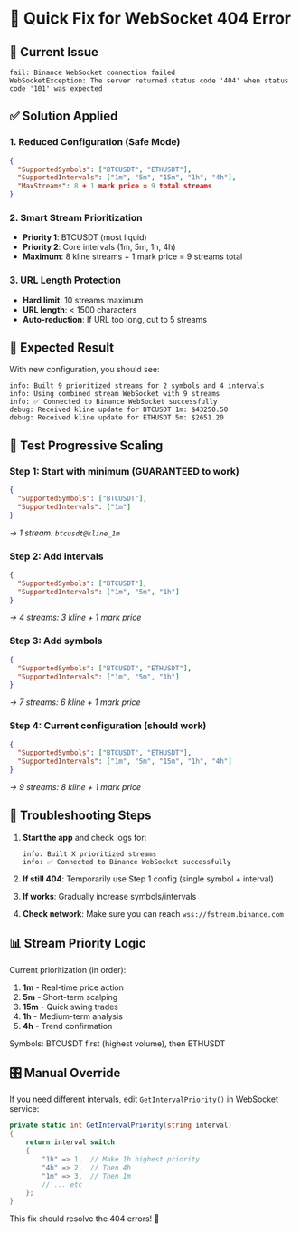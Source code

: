 ﻿# 🔧 Quick Fix for WebSocket 404 Error

## 🚨 **Current Issue**
```
fail: Binance WebSocket connection failed
WebSocketException: The server returned status code '404' when status code '101' was expected
```

## ✅ **Solution Applied**

### 1. **Reduced Configuration (Safe Mode)**
```json
{
  "SupportedSymbols": ["BTCUSDT", "ETHUSDT"],
  "SupportedIntervals": ["1m", "5m", "15m", "1h", "4h"],
  "MaxStreams": 8 + 1 mark price = 9 total streams
}
```

### 2. **Smart Stream Prioritization**
- **Priority 1**: BTCUSDT (most liquid)
- **Priority 2**: Core intervals (1m, 5m, 1h, 4h)
- **Maximum**: 8 kline streams + 1 mark price = 9 streams total

### 3. **URL Length Protection**
- **Hard limit**: 10 streams maximum
- **URL length**: < 1500 characters
- **Auto-reduction**: If URL too long, cut to 5 streams

## 🎯 **Expected Result**

With new configuration, you should see:
```
info: Built 9 prioritized streams for 2 symbols and 4 intervals
info: Using combined stream WebSocket with 9 streams
info: ✅ Connected to Binance WebSocket successfully
debug: Received kline update for BTCUSDT 1m: $43250.50
debug: Received kline update for ETHUSDT 5m: $2651.20
```

## 🧪 **Test Progressive Scaling**

### **Step 1: Start with minimum (GUARANTEED to work)**
```json
{
  "SupportedSymbols": ["BTCUSDT"],
  "SupportedIntervals": ["1m"]
}
```
*→ 1 stream: `btcusdt@kline_1m`*

### **Step 2: Add intervals**
```json
{
  "SupportedSymbols": ["BTCUSDT"],
  "SupportedIntervals": ["1m", "5m", "1h"]
}
```
*→ 4 streams: 3 kline + 1 mark price*

### **Step 3: Add symbols**
```json
{
  "SupportedSymbols": ["BTCUSDT", "ETHUSDT"],
  "SupportedIntervals": ["1m", "5m", "1h"]
}
```
*→ 7 streams: 6 kline + 1 mark price*

### **Step 4: Current configuration (should work)**
```json
{
  "SupportedSymbols": ["BTCUSDT", "ETHUSDT"],
  "SupportedIntervals": ["1m", "5m", "15m", "1h", "4h"]
}
```
*→ 9 streams: 8 kline + 1 mark price*

## 🚀 **Troubleshooting Steps**

1. **Start the app** and check logs for:
   ```
   info: Built X prioritized streams
   info: ✅ Connected to Binance WebSocket successfully
   ```

2. **If still 404**: Temporarily use Step 1 config (single symbol + interval)

3. **If works**: Gradually increase symbols/intervals

4. **Check network**: Make sure you can reach `wss://fstream.binance.com`

## 📊 **Stream Priority Logic**

Current prioritization (in order):
1. **1m** - Real-time price action
2. **5m** - Short-term scalping  
3. **15m** - Quick swing trades
4. **1h** - Medium-term analysis
5. **4h** - Trend confirmation

Symbols: BTCUSDT first (highest volume), then ETHUSDT

## 🎛️ **Manual Override**

If you need different intervals, edit `GetIntervalPriority()` in WebSocket service:
```csharp
private static int GetIntervalPriority(string interval)
{
    return interval switch
    {
        "1h" => 1,  // Make 1h highest priority
        "4h" => 2,  // Then 4h
        "1m" => 3,  // Then 1m
        // ... etc
    };
}
```

This fix should resolve the 404 errors! 🎉